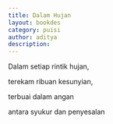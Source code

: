 ```yaml
---
title: Dalam Hujan
layout: bookdes
category: puisi
author: aditya
description: 
---
```


Dalam setiap rintik hujan,

terekam ribuan kesunyian,

terbuai dalam angan

antara syukur dan penyesalan
